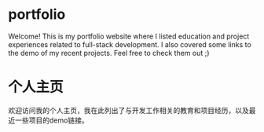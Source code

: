 # portfolio
Welcome! This is my portfolio website where I listed education and project experiences related to full-stack development. 
I also covered some links to the demo of my recent projects. Feel free to check them out ;)

# 个人主页
欢迎访问我的个人主页，我在此列出了与开发工作相关的教育和项目经历，以及最近一些项目的demo链接。
